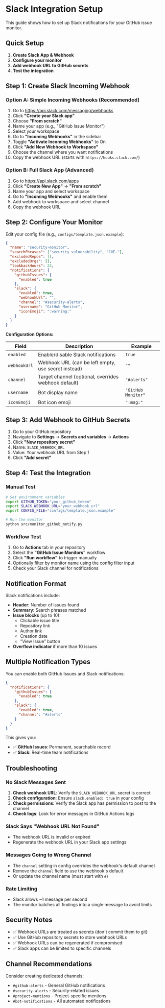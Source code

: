 # Slack Integration Setup

This guide shows how to set up Slack notifications for your GitHub issue monitor.

## Quick Setup

1. **Create Slack App & Webhook**
2. **Configure your monitor**
3. **Add webhook URL to GitHub secrets**
4. **Test the integration**

## Step 1: Create Slack Incoming Webhook

### Option A: Simple Incoming Webhooks (Recommended)

1. Go to https://api.slack.com/messaging/webhooks
2. Click **"Create your Slack app"**
3. Choose **"From scratch"**
4. Name your app (e.g., "GitHub Issue Monitor")
5. Select your workspace
6. Go to **"Incoming Webhooks"** in the sidebar
7. Toggle **"Activate Incoming Webhooks"** to On
8. Click **"Add New Webhook to Workspace"**
9. Choose the channel where you want notifications
10. Copy the webhook URL (starts with `https://hooks.slack.com/`)

### Option B: Full Slack App (Advanced)

1. Go to https://api.slack.com/apps
2. Click **"Create New App"** → **"From scratch"**
3. Name your app and select workspace
4. Go to **"Incoming Webhooks"** and enable them
5. Add webhook to workspace and select channel
6. Copy the webhook URL

## Step 2: Configure Your Monitor

Edit your config file (e.g., `configs/template.json.example`):

```json
{
  "name": "security-monitor",
  "searchPhrases": ["security vulnerability", "CVE-"],
  "excludedRepos": [],
  "excludedOrgs": [],
  "lookbackHours": 24,
  "notifications": {
    "githubIssues": {
      "enabled": true
    },
    "slack": {
      "enabled": true,
      "webhookUrl": "",
      "channel": "#security-alerts",
      "username": "GitHub Monitor",
      "iconEmoji": ":warning:"
    }
  }
}
```

**Configuration Options:**

| Field | Description | Example |
|-------|-------------|---------|
| `enabled` | Enable/disable Slack notifications | `true` |
| `webhookUrl` | Webhook URL (can be left empty, use secret instead) | `""` |
| `channel` | Target channel (optional, overrides webhook default) | `"#alerts"` |
| `username` | Bot display name | `"GitHub Monitor"` |
| `iconEmoji` | Bot icon emoji | `":mag:"` |

## Step 3: Add Webhook to GitHub Secrets

1. Go to your GitHub repository
2. Navigate to **Settings** → **Secrets and variables** → **Actions**
3. Click **"New repository secret"**
4. Name: `SLACK_WEBHOOK_URL`
5. Value: Your webhook URL from Step 1
6. Click **"Add secret"**

## Step 4: Test the Integration

### Manual Test

```bash
# Set environment variables
export GITHUB_TOKEN="your_github_token"
export SLACK_WEBHOOK_URL="your_webhook_url"
export CONFIG_FILE="configs/template.json.example"

# Run the monitor
python src/monitor_github_notify.py
```

### Workflow Test

1. Go to **Actions** tab in your repository
2. Select the **"GitHub Issue Monitors"** workflow
3. Click **"Run workflow"** to trigger manually
4. Optionally filter by monitor name using the config filter input
5. Check your Slack channel for notifications

## Notification Format

Slack notifications include:

- **Header**: Number of issues found
- **Summary**: Search phrases matched
- **Issue blocks** (up to 10):
  - Clickable issue title
  - Repository link
  - Author link
  - Creation date
  - "View Issue" button
- **Overflow indicator** if more than 10 issues

## Multiple Notification Types

You can enable both GitHub Issues and Slack notifications:

```json
{
  "notifications": {
    "githubIssues": {
      "enabled": true
    },
    "slack": {
      "enabled": true,
      "channel": "#alerts"
    }
  }
}
```

This gives you:
- ✅ **GitHub Issues**: Permanent, searchable record
- ✅ **Slack**: Real-time team notifications

## Troubleshooting

### No Slack Messages Sent

1. **Check webhook URL**: Verify the `SLACK_WEBHOOK_URL` secret is correct
2. **Check configuration**: Ensure `slack.enabled: true` in your config
3. **Check permissions**: Verify the Slack app has permission to post to the channel
4. **Check logs**: Look for error messages in GitHub Actions logs

### Slack Says "Webhook URL Not Found"

- The webhook URL is invalid or expired
- Regenerate the webhook URL in your Slack app settings

### Messages Going to Wrong Channel

- The `channel` setting in config overrides the webhook's default channel
- Remove the `channel` field to use the webhook's default
- Or update the channel name (must start with `#`)

### Rate Limiting

- Slack allows ~1 message per second
- The monitor batches all findings into a single message to avoid limits

## Security Notes

- ✅ Webhook URLs are treated as secrets (don't commit them to git)
- ✅ Use GitHub repository secrets to store webhook URLs
- ✅ Webhook URLs can be regenerated if compromised
- ✅ Slack apps can be limited to specific channels

## Channel Recommendations

Consider creating dedicated channels:
- `#github-alerts` - General GitHub notifications
- `#security-alerts` - Security-related issues
- `#project-mentions` - Project-specific mentions
- `#bot-notifications` - All automated notifications